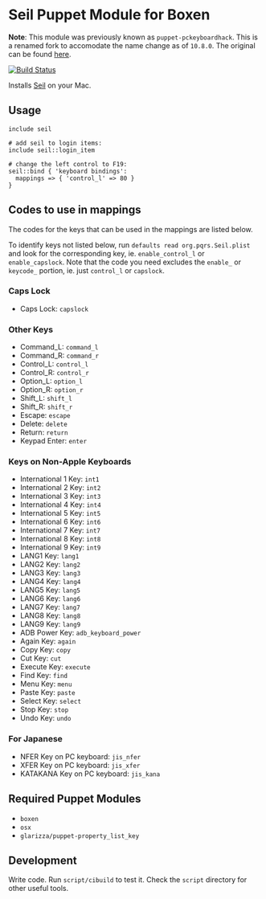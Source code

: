 # Seil Puppet Module for Boxen

**Note**: This module was previously known as `puppet-pckeyboardhack`. This is a renamed fork to
accomodate the name change as of `10.8.0`. The original can be found [here](https://github.com/boxen/puppet-pckeyboardhack).

[![Build Status](https://travis-ci.org/boxen/puppet-seil.svg?branch=master)](https://travis-ci.org/boxen/puppet-seil)

Installs [Seil](https://pqrs.org/macosx/keyremap4macbook/seil.html.en) on your Mac.

## Usage

```puppet
include seil

# add seil to login items:
include seil::login_item

# change the left control to F19:
seil::bind { 'keyboard bindings':
  mappings => { 'control_l' => 80 }
}
```

## Codes to use in mappings

The codes for the keys that can be used in the mappings are listed below.

To identify keys not listed below, run `defaults read org.pqrs.Seil.plist` and look for the corresponding key, ie. `enable_control_l` or `enable_capslock`. Note that the code you need excludes the `enable_` or `keycode_` portion, ie. just `control_l` or `capslock`.

### Caps Lock

* Caps Lock: `capslock`

### Other Keys

* Command_L: `command_l`
* Command_R: `command_r`
* Control_L: `control_l`
* Control_R: `control_r`
* Option_L: `option_l`
* Option_R: `option_r`
* Shift_L: `shift_l`
* Shift_R: `shift_r`
* Escape: `escape`
* Delete: `delete`
* Return: `return`
* Keypad Enter: `enter`

### Keys on Non-Apple Keyboards

* International 1 Key: `int1`
* International 2 Key: `int2`
* International 3 Key: `int3`
* International 4 Key: `int4`
* International 5 Key: `int5`
* International 6 Key: `int6`
* International 7 Key: `int7`
* International 8 Key: `int8`
* International 9 Key: `int9`
* LANG1 Key: `lang1`
* LANG2 Key: `lang2`
* LANG3 Key: `lang3`
* LANG4 Key: `lang4`
* LANG5 Key: `lang5`
* LANG6 Key: `lang6`
* LANG7 Key: `lang7`
* LANG8 Key: `lang8`
* LANG9 Key: `lang9`
* ADB Power Key: `adb_keyboard_power`
* Again Key: `again`
* Copy Key: `copy`
* Cut Key: `cut`
* Execute Key: `execute`
* Find Key: `find`
* Menu Key: `menu`
* Paste Key: `paste`
* Select Key: `select`
* Stop Key: `stop`
* Undo Key: `undo`

### For Japanese

* NFER Key on PC keyboard: `jis_nfer`
* XFER Key on PC keyboard: `jis_xfer`
* KATAKANA Key on PC keyboard: `jis_kana`

## Required Puppet Modules

* `boxen`
* `osx`
* `glarizza/puppet-property_list_key`

## Development

Write code. Run `script/cibuild` to test it. Check the `script`
directory for other useful tools.

